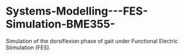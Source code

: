 # Systems-Modelling---FES-Simulation-BME355-

Simulation of the dorsiflexion phase of gait under Functional Electric Stimulation (FES).
